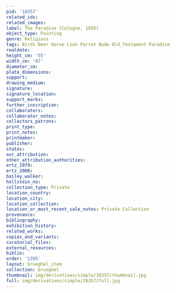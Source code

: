```yaml
---
pid: '18357'
related_ids: 
related_images: 
label: The Paradise (Cologne, 1935)
object_type: Painting
genre: Religious
tags: Birds Deer Horse Lion Parrot Nude Old_Testament Paradise
realdate: 
height_cm: '55'
width_cm: '87'
diameter_cm: 
plate_dimensions: 
support: 
drawing_medium: 
signature: 
signature_location: 
support_marks: 
further_inscription: 
collaborators: 
collaborator_notes: 
collectors_patrons: 
print_type: 
print_notes: 
printmaker: 
publisher: 
states: 
our_attribution: 
other_attribution_authorities: 
ertz_1979: 
ertz_2008: 
bailey_walker: 
hollstein_no: 
collection_type: Private
location_country: 
location_city: 
location_collection: 
location_or_most_recent_sale_notes: Private Collection
provenance: 
bibliography: 
exhibition_history: 
related_works: 
copies_and_variants: 
curatorial_files: 
external_resources: 
biblio: 
order: '1395'
layout: brueghel_item
collection: brueghel
thumbnail: img/derivatives/simple/18357/thumbnail.jpg
full: img/derivatives/simple/18357/full.jpg
---
```

